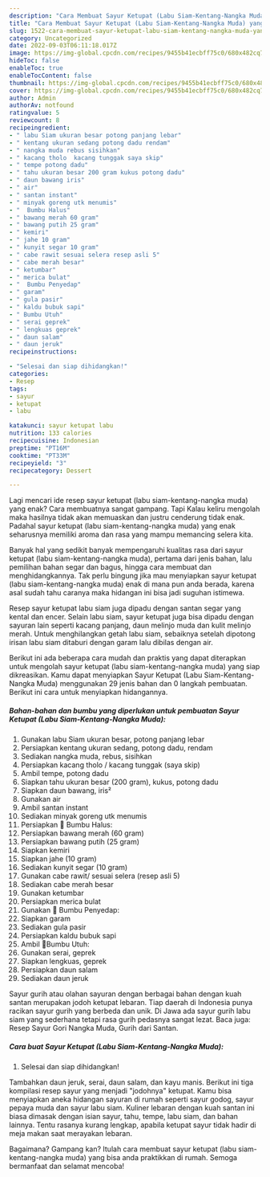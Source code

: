 ```yaml
---
description: "Cara Membuat Sayur Ketupat (Labu Siam-Kentang-Nangka Muda) yang Lezat, Buat Buka Puasa}"
title: "Cara Membuat Sayur Ketupat (Labu Siam-Kentang-Nangka Muda) yang Lezat, Buat Buka Puasa}"
slug: 1522-cara-membuat-sayur-ketupat-labu-siam-kentang-nangka-muda-yang-lezat-buat-buka-puasa
category: Uncategorized
date: 2022-09-03T06:11:18.017Z
image: https://img-global.cpcdn.com/recipes/9455b41ecbff75c0/680x482cq70/sayur-ketupat-labu-siam-kentang-nangka-muda-foto-resep-utama.jpg
hideToc: false
enableToc: true
enableTocContent: false
thumbnail: https://img-global.cpcdn.com/recipes/9455b41ecbff75c0/680x482cq70/sayur-ketupat-labu-siam-kentang-nangka-muda-foto-resep-utama.jpg
cover: https://img-global.cpcdn.com/recipes/9455b41ecbff75c0/680x482cq70/sayur-ketupat-labu-siam-kentang-nangka-muda-foto-resep-utama.jpg
author: Admin
authorAv: notfound
ratingvalue: 5
reviewcount: 8
recipeingredient:
- " labu Siam ukuran besar potong panjang lebar"
- " kentang ukuran sedang potong dadu rendam"
- " nangka muda rebus sisihkan"
- " kacang tholo  kacang tunggak saya skip"
- " tempe potong dadu"
- " tahu ukuran besar 200 gram kukus potong dadu"
- " daun bawang iris"
- " air"
- " santan instant"
- " minyak goreng utk menumis"
- "  Bumbu Halus"
- " bawang merah 60 gram"
- " bawang putih 25 gram"
- " kemiri"
- " jahe 10 gram"
- " kunyit segar 10 gram"
- " cabe rawit sesuai selera resep asli 5"
- " cabe merah besar"
- " ketumbar"
- " merica bulat"
- "  Bumbu Penyedap"
- " garam"
- " gula pasir"
- " kaldu bubuk sapi"
- " Bumbu Utuh"
- " serai geprek"
- " lengkuas geprek"
- " daun salam"
- " daun jeruk"
recipeinstructions:

- "Selesai dan siap dihidangkan!"
categories:
- Resep
tags:
- sayur
- ketupat
- labu

katakunci: sayur ketupat labu 
nutrition: 133 calories
recipecuisine: Indonesian
preptime: "PT16M"
cooktime: "PT33M"
recipeyield: "3"
recipecategory: Dessert

---
```



Lagi mencari ide resep sayur ketupat (labu siam-kentang-nangka muda) yang enak? Cara membuatnya sangat gampang. Tapi Kalau keliru mengolah maka hasilnya tidak akan memuaskan dan justru cenderung tidak enak. Padahal sayur ketupat (labu siam-kentang-nangka muda) yang enak seharusnya memiliki aroma dan rasa yang mampu memancing selera kita.


Banyak hal yang sedikit banyak mempengaruhi kualitas rasa dari sayur ketupat (labu siam-kentang-nangka muda), pertama dari jenis bahan, lalu pemilihan bahan segar dan bagus, hingga cara membuat dan menghidangkannya. Tak perlu bingung jika mau menyiapkan sayur ketupat (labu siam-kentang-nangka muda) enak di mana pun anda berada, karena asal sudah tahu caranya maka hidangan ini bisa jadi suguhan istimewa.

Resep sayur ketupat labu siam juga dipadu dengan santan segar yang kental dan encer. Selain labu siam, sayur ketupat juga bisa dipadu dengan sayuran lain seperti kacang panjang, daun melinjo muda dan kulit melinjo merah. Untuk menghilangkan getah labu siam, sebaiknya setelah dipotong irisan labu siam ditaburi dengan garam lalu dibilas dengan air.


Berikut ini ada beberapa cara mudah dan praktis yang dapat diterapkan untuk mengolah sayur ketupat (labu siam-kentang-nangka muda) yang siap dikreasikan. Kamu dapat menyiapkan Sayur Ketupat (Labu Siam-Kentang-Nangka Muda) menggunakan 29 jenis bahan dan 0 langkah pembuatan. Berikut ini cara untuk menyiapkan hidangannya.

<!--inarticleads1-->

##### Bahan-bahan dan bumbu yang diperlukan untuk pembuatan Sayur Ketupat (Labu Siam-Kentang-Nangka Muda):

1. Gunakan  labu Siam ukuran besar, potong panjang lebar
1. Persiapkan  kentang ukuran sedang, potong dadu, rendam
1. Sediakan  nangka muda, rebus, sisihkan
1. Persiapkan  kacang tholo / kacang tunggak (saya skip)
1. Ambil  tempe, potong dadu
1. Siapkan  tahu ukuran besar (200 gram), kukus, potong dadu
1. Siapkan  daun bawang, iris²
1. Gunakan  air
1. Ambil  santan instant
1. Sediakan  minyak goreng utk menumis
1. Persiapkan  🌟 Bumbu Halus:
1. Persiapkan  bawang merah (60 gram)
1. Persiapkan  bawang putih (25 gram)
1. Siapkan  kemiri
1. Siapkan  jahe (10 gram)
1. Sediakan  kunyit segar (10 gram)
1. Gunakan  cabe rawit/ sesuai selera (resep asli 5)
1. Sediakan  cabe merah besar
1. Gunakan  ketumbar
1. Persiapkan  merica bulat
1. Gunakan  🌟 Bumbu Penyedap:
1. Siapkan  garam
1. Sediakan  gula pasir
1. Persiapkan  kaldu bubuk sapi
1. Ambil  🌟Bumbu Utuh:
1. Gunakan  serai, geprek
1. Siapkan  lengkuas, geprek
1. Persiapkan  daun salam
1. Sediakan  daun jeruk


Sayur gurih atau olahan sayuran dengan berbagai bahan dengan kuah santan merupakan jodoh ketupat lebaran. Tiap daerah di Indonesia punya racikan sayur gurih yang berbeda dan unik. Di Jawa ada sayur gurih labu siam yang sederhana tetapi rasa gurih pedasnya sangat lezat. Baca juga: Resep Sayur Gori Nangka Muda, Gurih dari Santan. 

<!--inarticleads2-->

##### Cara buat Sayur Ketupat (Labu Siam-Kentang-Nangka Muda):


1. Selesai dan siap dihidangkan!

Tambahkan daun jeruk, serai, daun salam, dan kayu manis. Berikut ini tiga kompilasi resep sayur yang menjadi &#34;jodohnya&#34; ketupat. Kamu bisa menyiapkan aneka hidangan sayuran di rumah seperti sayur godog, sayur pepaya muda dan sayur labu siam. Kuliner lebaran dengan kuah santan ini biasa dimasak dengan isian sayur, tahu, tempe, labu siam, dan bahan lainnya. Tentu rasanya kurang lengkap, apabila ketupat sayur tidak hadir di meja makan saat merayakan lebaran. 

Bagaimana? Gampang kan? Itulah cara membuat sayur ketupat (labu siam-kentang-nangka muda) yang bisa anda praktikkan di rumah. Semoga bermanfaat dan selamat mencoba!
